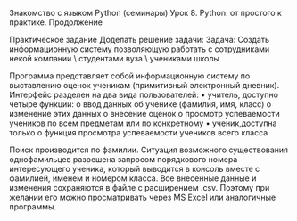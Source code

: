 ﻿Знакомство с языком Python (семинары)
Урок 8. Python: от простого к практике. Продолжение

Практическое задание
Доделать решение задачи: Задача: Создать информационную систему позволяющую работать с сотрудниками некой компании \ студентами вуза \ учениками школы


Программа представляет собой информационную систему по выставлению оценок ученикам (примитивный электронный дневник).
Интерфейс разделен на два вида пользователей:
•	учитель, доступно четыре функции:
o	ввод данных об ученике (фамилия, имя, класс)
o	изменение этих данных
o	внесение оценок
o	просмотр успеваемости учеников по всем предметам или по конкретному
•	ученик,доступна только
o	функция просмотра успеваемости учеников всего класса

Поиск производится по фамилии.
Ситуация возможного существования однофамильцев разрешена запросом порядкового номера интересующего ученика, который выводится в консоль вместе с фамилией, именем и номером класса.
Все внесенные данные и изменения сохраняются в файле с расширением .csv. Поэтому при желании его можно просматривать через MS Excel или аналогичные программы.

